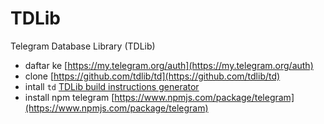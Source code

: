 # TDLib
Telegram Database Library (TDLib)

- daftar ke [https://my.telegram.org/auth](https://my.telegram.org/auth)
- clone [https://github.com/tdlib/td](https://github.com/tdlib/td)
- intall `td` [TDLib build instructions generator](https://tdlib.github.io/td/build.html)
- install npm telegram [https://www.npmjs.com/package/telegram](https://www.npmjs.com/package/telegram)